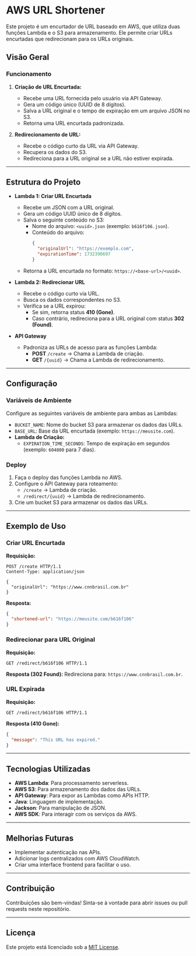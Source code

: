 
# AWS URL Shortener

Este projeto é um encurtador de URL baseado em AWS, que utiliza duas funções Lambda e o S3 para armazenamento. Ele permite criar URLs encurtadas que redirecionam para os URLs originais.

## Visão Geral

### Funcionamento

1. **Criação de URL Encurtada:**
   - Recebe uma URL fornecida pelo usuário via API Gateway.
   - Gera um código único (UUID de 8 dígitos).
   - Salva a URL original e o tempo de expiração em um arquivo JSON no S3.
   - Retorna uma URL encurtada padronizada.

2. **Redirecionamento de URL:**
   - Recebe o código curto da URL via API Gateway.
   - Recupera os dados do S3.
   - Redireciona para a URL original se a URL não estiver expirada.

---

## Estrutura do Projeto

- **Lambda 1: Criar URL Encurtada**
  - Recebe um JSON com a URL original.
  - Gera um código UUID único de 8 dígitos.
  - Salva o seguinte conteúdo no S3:
    - Nome do arquivo: `<uuid>.json` (exemplo: `b616f106.json`).
    - Conteúdo do arquivo:
      ```json
      {
        "originalUrl": "https://exemplo.com",
        "expirationTime": 1732390697
      }
      ```
  - Retorna a URL encurtada no formato: `https://<base-url>/<uuid>`.

- **Lambda 2: Redirecionar URL**
  - Recebe o código curto via URL.
  - Busca os dados correspondentes no S3.
  - Verifica se a URL expirou:
    - Se sim, retorna status **410 (Gone)**.
    - Caso contrário, redireciona para a URL original com status **302 (Found)**.

- **API Gateway**
  - Padroniza as URLs de acesso para as funções Lambda:
    - **POST** `/create` → Chama a Lambda de criação.
    - **GET** `/{uuid}` → Chama a Lambda de redirecionamento.

---

## Configuração

### Variáveis de Ambiente

Configure as seguintes variáveis de ambiente para ambas as Lambdas:

- `BUCKET_NAME`: Nome do bucket S3 para armazenar os dados das URLs.
- `BASE_URL`: Base da URL encurtada (exemplo: `https://meusite.com`).
- **Lambda de Criação:**
  - `EXPIRATION_TIME_SECONDS`: Tempo de expiração em segundos (exemplo: `604800` para 7 dias).

### Deploy

1. Faça o deploy das funções Lambda no AWS.
2. Configure o API Gateway para roteamento:
   - `/create` → Lambda de criação.
   - `/redirect/{uuid}` → Lambda de redirecionamento.
3. Crie um bucket S3 para armazenar os dados das URLs.

---

## Exemplo de Uso

### Criar URL Encurtada

**Requisição:**
```http
POST /create HTTP/1.1
Content-Type: application/json

{
  "originalUrl": "https://www.cnnbrasil.com.br"
}
```

**Resposta:**
```json
{
  "shortened-url": "https://meusite.com/b616f106"
}
```

### Redirecionar para URL Original

**Requisição:**
```http
GET /redirect/b616f106 HTTP/1.1
```

**Resposta (302 Found):**
Redireciona para: `https://www.cnnbrasil.com.br`.

### URL Expirada

**Requisição:**
```http
GET /redirect/b616f106 HTTP/1.1
```

**Resposta (410 Gone):**
```json
{
  "message": "This URL has expired."
}
```

---

## Tecnologias Utilizadas

- **AWS Lambda**: Para processamento serverless.
- **AWS S3**: Para armazenamento dos dados das URLs.
- **API Gateway**: Para expor as Lambdas como APIs HTTP.
- **Java**: Linguagem de implementação.
- **Jackson**: Para manipulação de JSON.
- **AWS SDK**: Para interagir com os serviços da AWS.

---

## Melhorias Futuras

- Implementar autenticação nas APIs.
- Adicionar logs centralizados com AWS CloudWatch.
- Criar uma interface frontend para facilitar o uso.

---

## Contribuição

Contribuições são bem-vindas! Sinta-se à vontade para abrir issues ou pull requests neste repositório.

---

## Licença

Este projeto está licenciado sob a [MIT License](LICENSE).
